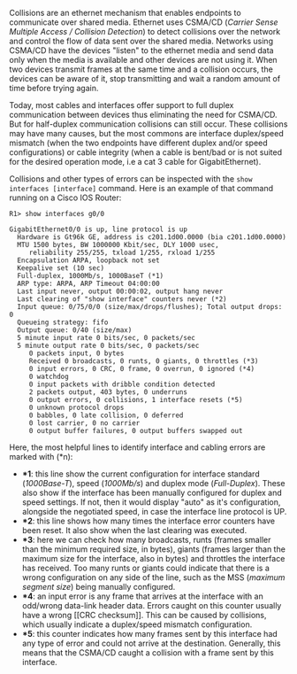 Collisions are an ethernet mechanism that enables endpoints to communicate over shared media. Ethernet uses CSMA/CD (*Carrier Sense Multiple Access / Collision Detection*) to detect collisions over the network and control the flow of data sent over the shared media. Networks using CSMA/CD have the devices "listen" to the ethernet media and send data only when the media is available and other devices are not using it. When two devices transmit frames at the same time and a collision occurs, the devices can be aware of it, stop transmitting and wait a random amount of time before trying again.

Today, most cables and interfaces offer support to full duplex communication between devices thus eliminating the need for CSMA/CD. But for half-duplex communication collisions can still occur. These collisions may have many causes, but the most commons are interface duplex/speed mismatch (when the two endpoints have different duplex and/or speed configurations) or cable integrity (when a cable is bent/bad or is not suited for the desired operation mode, i.e a cat 3 cable for GigabitEthernet).

Collisions and other types of errors can be inspected with the ``show interfaces [interface]`` command. Here is an example of that command running on a Cisco IOS Router:

```IOS
R1> show interfaces g0/0

GigabitEthernet0/0 is up, line protocol is up
  Hardware is Gt96k GE, address is c201.1d00.0000 (bia c201.1d00.0000)
  MTU 1500 bytes, BW 1000000 Kbit/sec, DLY 1000 usec,
     reliability 255/255, txload 1/255, rxload 1/255
  Encapsulation ARPA, loopback not set
  Keepalive set (10 sec)
  Full-duplex, 1000Mb/s, 1000BaseT (*1)
  ARP type: ARPA, ARP Timeout 04:00:00
  Last input never, output 00:00:02, output hang never
  Last clearing of "show interface" counters never (*2)
  Input queue: 0/75/0/0 (size/max/drops/flushes); Total output drops: 0
  Queueing strategy: fifo
  Output queue: 0/40 (size/max)
  5 minute input rate 0 bits/sec, 0 packets/sec
  5 minute output rate 0 bits/sec, 0 packets/sec
     0 packets input, 0 bytes
     Received 0 broadcasts, 0 runts, 0 giants, 0 throttles (*3)
     0 input errors, 0 CRC, 0 frame, 0 overrun, 0 ignored (*4)
     0 watchdog
     0 input packets with dribble condition detected
     2 packets output, 403 bytes, 0 underruns
     0 output errors, 0 collisions, 1 interface resets (*5)
     0 unknown protocol drops
     0 babbles, 0 late collision, 0 deferred
     0 lost carrier, 0 no carrier
     0 output buffer failures, 0 output buffers swapped out
```

Here, the most helpful lines to identify interface and cabling errors are marked with (\*n):

- **\*1**: this line show the current configuration for interface standard (*1000Base-T*), speed (*1000Mb/s*) and duplex mode (*Full-Duplex*). These also show if the interface has been manually configured for duplex and speed settings. If not, then it would display "auto" as it's configuration, alongside the negotiated speed, in case the interface line protocol is UP.
- **\*2**: this line shows how many times the interface error counters have been reset. It also show when the last clearing was executed.
- **\*3**: here we can check how many broadcasts, runts (frames smaller than the minimum required size, in bytes), giants (frames larger than the maximum size for the interface, also in bytes) and throttles the interface has received. Too many runts or giants could indicate that there is a wrong configuration on any side of the line, such as the MSS (*maximum segment size*) being manually configured.
- **\*4**: an input error is any frame that arrives at the interface with an odd/wrong data-link header data. Errors caught on this counter usually have a wrong [[CRC checksum]]. This can be caused by collisions, which usually indicate a duplex/speed mismatch configuration.
- **\*5**: this counter indicates how many frames sent by this interface had any type of error and could not arrive at the destination. Generally, this means that the CSMA/CD caught a collision with a frame sent by this interface.
